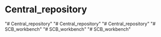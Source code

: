 # Central_repository
"# Central_repository" 
"# Central_repository" 
"# Central_repository" 
"# SCB_workbench" 
"# SCB_workbench" 
"# SCB_workbench" 
